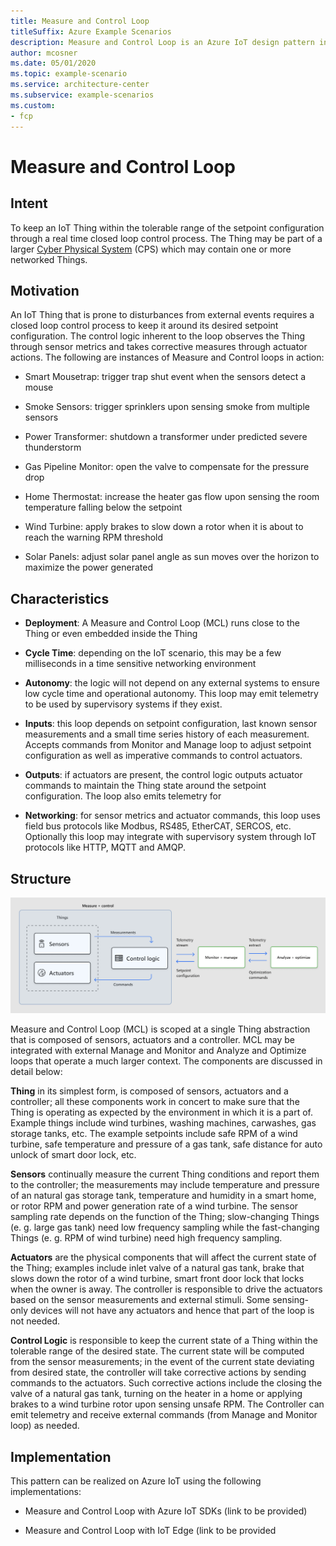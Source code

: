 ```yaml
---
title: Measure and Control Loop
titleSuffix: Azure Example Scenarios
description: Measure and Control Loop is an Azure IoT design pattern intended to keep an IoT Thing within a tolerable range.
author: mcosner
ms.date: 05/01/2020
ms.topic: example-scenario
ms.service: architecture-center
ms.subservice: example-scenarios
ms.custom:
- fcp
---
```



# Measure and Control Loop

## Intent 

To keep an IoT Thing within the tolerable range of the setpoint
configuration through a real time closed loop control process. The Thing
may be part of a larger [Cyber Physical
System](https://en.wikipedia.org/wiki/Cyber-physical_system) (CPS) which
may contain one or more networked Things.

## Motivation

An IoT Thing that is prone to disturbances from external events requires
a closed loop control process to keep it around its desired setpoint
configuration. The control logic inherent to the loop observes the Thing
through sensor metrics and takes corrective measures through actuator
actions. The following are instances of Measure and Control loops in
action:

-   Smart Mousetrap: trigger trap shut event when the sensors detect a
    mouse

-   Smoke Sensors: trigger sprinklers upon sensing smoke from multiple
    sensors

-   Power Transformer: shutdown a transformer under predicted severe
    thunderstorm

-   Gas Pipeline Monitor: open the valve to compensate for the pressure
    drop

-   Home Thermostat: increase the heater gas flow upon sensing the room
    temperature falling below the setpoint

-   Wind Turbine: apply brakes to slow down a rotor when it is about to
    reach the warning RPM threshold

-   Solar Panels: adjust solar panel angle as sun moves over the horizon
    to maximize the power generated

## Characteristics

-   **Deployment**: A Measure and Control Loop (MCL) runs close to the
    Thing or even embedded inside the Thing

-   **Cycle Time**: depending on the IoT scenario, this may be a few
    milliseconds in a time sensitive networking environment

-   **Autonomy**: the logic will not depend on any external systems to
    ensure low cycle time and operational autonomy. This loop may emit
    telemetry to be used by supervisory systems if they exist.

-   **Inputs**: this loop depends on setpoint configuration, last known
    sensor measurements and a small time series history of each
    measurement. Accepts commands from Monitor and Manage loop to adjust
    setpoint configuration as well as imperative commands to control
    actuators.

-   **Outputs**: if actuators are present, the control logic outputs
    actuator commands to maintain the Thing state around the setpoint
    configuration. The loop also emits telemetry for

-   **Networking**: for sensor metrics and actuator commands, this loop
    uses field bus protocols like Modbus, RS485, EtherCAT, SERCOS, etc.
    Optionally this loop may integrate with supervisory system through
    IoT protocols like HTTP, MQTT and AMQP.

## Structure

![Measure and Control loop in the context of a regulatory control](./media/measure-and-control-loop.png)

Measure and Control Loop (MCL) is scoped at a single Thing abstraction
that is composed of sensors, actuators and a controller. MCL may be
integrated with external Manage and Monitor and Analyze and Optimize
loops that operate a much larger context. The components are discussed
in detail below:

**Thing** in its simplest form, is composed of sensors, actuators and a
controller; all these components work in concert to make sure that the
Thing is operating as expected by the environment in which it is a part
of. Example things include wind turbines, washing machines, carwashes,
gas storage tanks, etc. The example setpoints include safe RPM of a wind
turbine, safe temperature and pressure of a gas tank, safe distance for
auto unlock of smart door lock, etc.

**Sensors** continually measure the current Thing conditions and report
them to the controller; the measurements may include temperature and
pressure of an natural gas storage tank, temperature and humidity in a
smart home, or rotor RPM and power generation rate of a wind turbine.
The sensor sampling rate depends on the function of the Thing;
slow-changing Things (e. g. large gas tank) need low frequency sampling
while the fast-changing Things (e. g. RPM of wind turbine) need high
frequency sampling.

**Actuators** are the physical components that will affect the current
state of the Thing; examples include inlet valve of a natural gas tank,
brake that slows down the rotor of a wind turbine, smart front door lock
that locks when the owner is away. The controller is responsible to
drive the actuators based on the sensor measurements and external
stimuli. Some sensing-only devices will not have any actuators and hence
that part of the loop is not needed.

**Control Logic** is responsible to keep the current state of a Thing
within the tolerable range of the desired state. The current state will
be computed from the sensor measurements; in the event of the current
state deviating from desired state, the controller will take corrective
actions by sending commands to the actuators. Such corrective actions
include the closing the valve of a natural gas tank, turning on the
heater in a home or applying brakes to a wind turbine rotor upon sensing
unsafe RPM. The Controller can emit telemetry and receive external
commands (from Manage and Monitor loop) as needed.

## Implementation

This pattern can be realized on Azure IoT using the following
implementations:

-   Measure and Control Loop with Azure IoT SDKs (link to be provided)

-   Measure and Control Loop with IoT Edge (link to be provided
